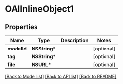 # OAIInlineObject1

## Properties
Name | Type | Description | Notes
------------ | ------------- | ------------- | -------------
**modelId** | **NSString*** |  | [optional] 
**tag** | **NSString*** |  | [optional] 
**file** | **NSURL*** |  | [optional] 

[[Back to Model list]](../README.md#documentation-for-models) [[Back to API list]](../README.md#documentation-for-api-endpoints) [[Back to README]](../README.md)


